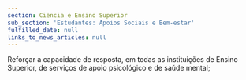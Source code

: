 ```yaml
---
section: Ciência e Ensino Superior
sub_section: 'Estudantes: Apoios Sociais e Bem-estar'
fulfilled_date: null
links_to_news_articles: null
---
```


Reforçar a capacidade de resposta, em todas as instituições de Ensino Superior, de serviços de apoio psicológico e de saúde mental;
